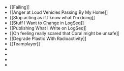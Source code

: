 - [[Failing]]
- [[Anger at Loud Vehicles Passing By My Home]]
- [[Stop acting as if I know what I'm doing]]
- [[Stuff I Want to Change in LogSeq]]
- [[Publishing What I Write on LogSeq]]
- [[On feeling really scared that Coral might be unsafe]]
- [[Degrade Plastic With Radioactivity]]
- [[Teamplayer]]
-
-
-
-